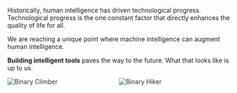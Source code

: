 <div id="home">

Historically, human intelligence has driven technological progress. 
Technological progress is the one constant factor that directly enhances the 
quality of life for all.

We are reaching a unique point where machine intelligence can augment human intelligence.

**Building intelligent tools** paves the way to the future. 
What that looks like is up to us.

<div style="display: flex; flex-wrap: wrap;">
  <img src="static/images/binary_climber.jpg" style="flex: 1; max-width: 50%; height: auto; opacity: 0.9" alt="Binary Climber"> 
  <img src="static/images/binary_hiker.jpg" style="flex: 1; max-width: 50%; height: auto; opacity: 0.9" alt="Binary Hiker">
</div>

<!-- There is so much alpha in trying hard, caring, and surrounding yourself with  -->
<!-- others who try hard and care too. -->
<!---->
<!-- ![roots1.png](static/images/roots1.png) -->
<!-- ![roots2.png](static/images/roots2.png) -->
<!-- ![watch_the_walls.jpg](static/images/watch_the_walls.jpg) -->
<!---->
<!-- You can just do things. -->
<!---->
<!-- ![walter_russel_wave_cycle.jpg](static/images/walter_russel_wave_cycle.jpg) -->
<!-- ![walter_russel_cube_creation.jpg](static/images/walter_russel_cube_creation.jpg) -->
<!-- ![walter_russel_wave_geometry.jpg](static/images/walter_russel_wave_geometry.jpg) -->
<!-- ![binary_desert.jpg](static/images/binary_desert.jpg) -->

</div>
